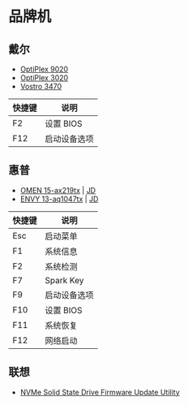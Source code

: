 # 品牌机

## 戴尔

- [OptiPlex 9020](https://www.dell.com/support/home/zh-cn/product-support/product/optiplex-9020-desktop/overview)
- [OptiPlex 3020](https://www.dell.com/support/home/zh-cn/product-support/product/optiplex-3020-desktop/overview)
- [Vostro 3470](https://www.dell.com/support/home/zh-cn/product-support/product/vostro-3470-desktop/overview)

| 快捷键 | 说明         |
| ------ | ------------ |
| F2     | 设置 BIOS    |
| F12    | 启动设备选项 |

## 惠普

- [OMEN 15-ax219tx](https://support.hp.com/cn-zh/product/omen-by-hp-15-ax200-laptop-pc-series/13810162/model/15178106) | [JD](https://item.jd.com/3798585.html)
- [ENVY 13-aq1047tx](https://support.hp.com/cn-zh/product/hp-envy-13-aq1000-laptop-pc-series/29126477/model/32126589) | [JD](https://item.jd.com/100005803687.html)

| 快捷键 | 说明         |
| ------ | ------------ |
| Esc    | 启动菜单     |
| F1     | 系统信息     |
| F2     | 系统检测     |
| F7     | Spark Key    |
| F9     | 启动设备选项 |
| F10    | 设置 BIOS    |
| F11    | 系统恢复     |
| F12    | 网络启动     |

## 联想

- [NVMe Solid State Drive Firmware Update Utility](https://support.lenovo.com/us/en/downloads/ds119265)

